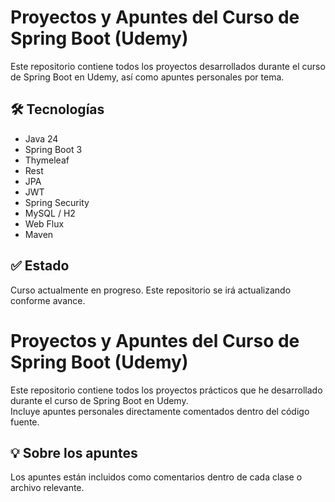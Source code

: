 # Proyectos y Apuntes del Curso de Spring Boot (Udemy)

Este repositorio contiene todos los proyectos desarrollados durante el curso de Spring Boot en Udemy, así como apuntes personales por tema.

## 🛠️ Tecnologías

- Java 24
- Spring Boot 3
- Thymeleaf
- Rest
- JPA
- JWT
- Spring Security
- MySQL / H2
- Web Flux
- Maven

## ✅ Estado

Curso actualmente en progreso. Este repositorio se irá actualizando conforme avance.

# Proyectos y Apuntes del Curso de Spring Boot (Udemy)

Este repositorio contiene todos los proyectos prácticos que he desarrollado durante el curso de Spring Boot en Udemy.  
Incluye apuntes personales directamente comentados dentro del código fuente.

## 💡 Sobre los apuntes

Los apuntes están incluidos como comentarios dentro de cada clase o archivo relevante. 
